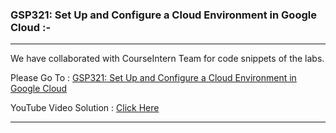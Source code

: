 ### GSP321: Set Up and Configure a Cloud Environment in Google Cloud :-

----------------------------------------------------------------------------------------------------------------------------------------------

We have collaborated with CourseIntern Team for code snippets of the labs.

Please Go To : [GSP321: Set Up and Configure a Cloud Environment in Google Cloud](https://www.courseintern.com/post/qwiklabs/challenge-labs/gsp321-set-up-and-configure-a-cloud-environment-in-google-cloud/)

YouTube Video Solution : [Click Here](https://bit.ly/3nJhEse)

----------------------------------------------------------------------------------------------------------------------------------------------
